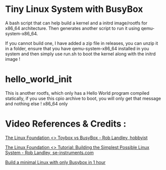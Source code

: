 # Tiny Linux System with BusyBox
 A bash script that can help build a kernel and a initrd image/rootfs for x86_64 architecture.
Then generates another script to run it using qemu-system-x86_64. 

If you cannot build one, I have added a zip file in releases, you can unzip it in a folder, ensure that you have qemu-system-x86_64 installed in you system and then simply use run.sh to boot the kernel along with the initrd image !

# hello_world_init
This is another rootfs, which only has a Hello World program compiled statically, if you use this cpio archive to boot, you will only get that message and nothing else !
x86_64 only

# Video References & Credits :
[The Linux Foundation <> Toybox vs BusyBox - Rob Landley, hobbyist](https://www.youtube.com/watch?v=MkJkyMuBm3g)

[The Linux Foundation <> Tutorial: Building the Simplest Possible Linux System - Rob Landley, se-instruments.com](https://www.youtube.com/watch?v=Sk9TatW9ino)

[Build a minimal Linux with only Busybox in 1 hour](https://www.youtube.com/watch?v=asnXWOUKhTA&t=2102s)
